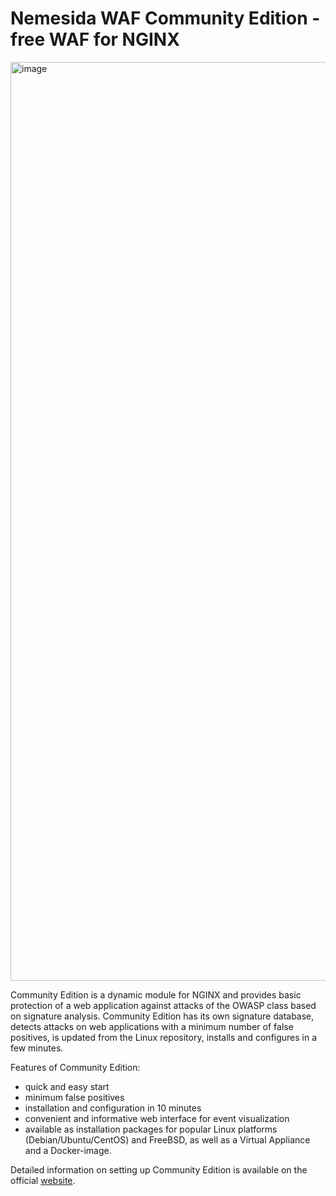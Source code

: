 # Nemesida WAF Community Edition - free WAF for NGINX

<img width="1470" alt="image" src="https://user-images.githubusercontent.com/99513957/209190523-6cca9b01-d362-46a0-af4d-042bedbc1494.png">

Community Edition is a dynamic module for NGINX and provides basic protection of a web application against attacks of the OWASP class based on signature analysis. Community Edition has its own signature database, detects attacks on web applications with a minimum number of false positives, is updated from the Linux repository, installs and configures in a few minutes.

Features of Community Edition:

- quick and easy start
- minimum false positives
- installation and configuration in 10 minutes
- convenient and informative web interface for event visualization
- available as installation packages for popular Linux platforms (Debian/Ubuntu/CentOS) and FreeBSD, as well as a Virtual Appliance and a Docker-image.

Detailed information on setting up Community Edition is available on the official <a href="https://nemesida-waf.com/free/1701" target="_blank" rel="noopener noreferrer">website</a>.
